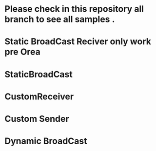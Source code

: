 # Please check in this repository all branch to see all samples .
# Static BroadCast Reciver only work pre Orea
# StaticBroadCast
# CustomReceiver
# Custom Sender
# Dynamic BroadCast
